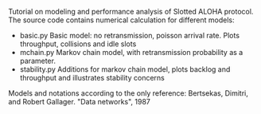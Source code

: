 Tutorial on modeling and performance analysis of Slotted ALOHA protocol. 
The source code contains numerical calculation for different models:
- basic.py 
	Basic model: no retransmission, poisson arrival rate. Plots throughput, collisions and idle slots
- mchain.py
	Markov chain model, with retransmission probability as a parameter.
- stability.py
	Additions for markov chain model, plots backlog and throughput and illustrates stability concerns

Models and notations according to the only reference:
Bertsekas, Dimitri, and Robert Gallager. "Data networks", 1987
